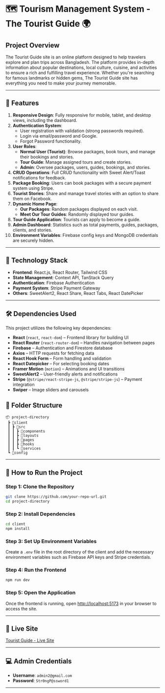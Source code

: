 # 🗺️ Tourism Management System - The Tourist Guide 🌍  

## Project Overview  
The Tourist Guide site is an online platform designed to help travelers explore and plan trips across Bangladesh. The platform provides in-depth information about popular destinations, local culture, cuisine, and activities to ensure a rich and fulfilling travel experience. Whether you're searching for famous landmarks or hidden gems, The Tourist Guide site has everything you need to make your journey memorable.  

---  

## 🔑 Features  
1. **Responsive Design**: Fully responsive for mobile, tablet, and desktop views, including the dashboard.  
2. **Authentication System**:  
   - User registration with validation (strong passwords required).  
   - Login via email/password and Google.  
   - Forgot Password functionality.  
3. **User Roles**:  
   - **Normal User (Tourist)**: Browse packages, book tours, and manage their bookings and stories.  
   - **Tour Guide**: Manage assigned tours and create stories.  
   - **Admin**: Oversee packages, users, guides, bookings, and stories.  
4. **CRUD Operations**: Full CRUD functionality with Sweet Alert/Toast notifications for feedback.  
5. **Package Booking**: Users can book packages with a secure payment system using Stripe.  
6. **Tourist Stories**: Share and manage travel stories with an option to share them on Facebook.  
7. **Dynamic Home Page**:  
   - **Our Packages**: Random packages displayed on each visit.  
   - **Meet Our Tour Guides**: Randomly displayed tour guides.  
8. **Tour Guide Application**: Tourists can apply to become a guide.  
9. **Admin Dashboard**: Statistics such as total payments, guides, packages, clients, and stories.  
10. **Environment Variables**: Firebase config keys and MongoDB credentials are securely hidden.  

---  

## 🔧 Technology Stack  
- **Frontend**: React.js, React Router, Tailwind CSS  
- **State Management**: Context API, TanStack Query  
- **Authentication**: Firebase Authentication  
- **Payment System**: Stripe Payment Gateway  
- **Others**: SweetAlert2, React Share, React Tabs, React DatePicker  

---  

## 🛠 Dependencies Used

This project utilizes the following key dependencies:

- **React** (`react`, `react-dom`) – Frontend library for building UI  
- **React Router** (`react-router-dom`) – Handles navigation between pages  
- **Firebase** – Authentication and Firestore database  
- **Axios** – HTTP requests for fetching data  
- **React Hook Form** – Form handling and validation  
- **React Datepicker** – For selecting booking dates  
- **Framer Motion** (`motion`) – Animations and UI transitions  
- **SweetAlert2** – User-friendly alerts and notifications  
- **Stripe** (`@stripe/react-stripe-js`, `@stripe/stripe-js`) – Payment integration  
- **Swiper** – Image sliders and carousels  


## 📂 Folder Structure  
```plaintext  
📦 project-directory  
 ┣ 📂client  
 ┃ ┣ 📂src  
 ┃ ┃ ┣ 📂components  
 ┃ ┃ ┣ 📂layouts  
 ┃ ┃ ┣ 📂pages  
 ┃ ┃ ┣ 📂hooks  
 ┃ ┃ ┗ 📂services  
 ┗ 📂config  
```  

---  

## 🚀 How to Run the Project  

### **Step 1: Clone the Repository**  
```sh  
git clone https://github.com/your-repo-url.git  
cd project-directory  
```  

### **Step 2: Install Dependencies**  
```sh  
cd client  
npm install  
```  

### **Step 3: Set Up Environment Variables**  
Create a `.env` file in the root directory of the client and add the necessary environment variables such as Firebase API keys and Stripe credentials.  

### **Step 4: Run the Frontend**  
```sh  
npm run dev  
```  

### **Step 5: Open the Application**  
Once the frontend is running, open [http://localhost:5173](http://localhost:5173) in your browser to access the site.  

---  

## 🔗 Live Site  
[Tourist Guide - Live Site](https://tourism-management-e5e73.web.app/)  

---  

## 💻 Admin Credentials  
- **Username**: `admin2@gmail.com`  
- **Password**: `Str0ngP@ssword1`  

---
